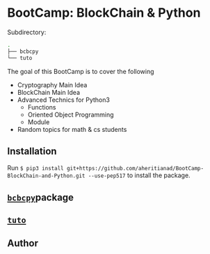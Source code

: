 # BootCamp: BlockChain & Python

Subdirectory:

```sh
.
├── bcbcpy 
└── tuto
```

The goal of this BootCamp is to cover the following

- Cryptography Main Idea
- BlockChain  Main Idea
- Advanced Technics for Python3
  - Functions
  - Oriented Object Programming
  - Module
- Random topics for math & cs students

## Installation

Run `$ pip3 install git+https://github.com/aheritianad/BootCamp-BlockChain-and-Python.git --use-pep517` to install the package.

## [`bcbcpy`][bcbcpy]package

## [`tuto`][tuto]

## Author

[bcbcpy]: https://github.com/aheritianad/BootCamp-BlockChain-and-Python/blob/main/bcbcpy
[tuto]: https://github.com/aheritianad/BootCamp-BlockChain-and-Python/tree/main/tuto
